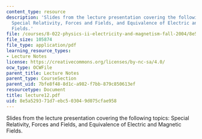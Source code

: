 ```yaml
---
content_type: resource
description: 'Slides from the lecture presentation covering the following topics:
  Special Relativity, Forces and Fields, and Equivalence of Electric and Magnetic
  Fields.'
file: /courses/8-022-physics-ii-electricity-and-magnetism-fall-2004/8e5a529371d7ebc503049d075cfae958_lecture12.pdf
file_size: 105874
file_type: application/pdf
learning_resource_types:
- Lecture Notes
license: https://creativecommons.org/licenses/by-nc-sa/4.0/
ocw_type: OCWFile
parent_title: Lecture Notes
parent_type: CourseSection
parent_uid: 7bfe8f48-8d1c-a982-f7bb-879c850613ef
resourcetype: Document
title: lecture12.pdf
uid: 8e5a5293-71d7-ebc5-0304-9d075cfae958
---
```

Slides from the lecture presentation covering the following topics: Special Relativity, Forces and Fields, and Equivalence of Electric and Magnetic Fields.